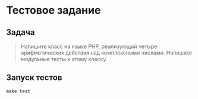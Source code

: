 # Тестовое задание

## Задача

> Напишите класс на языке PHP, реализующий четыре арифметических действия над комплексными числами. Напишите модульные тесты к этому классу.

## Запуск тестов

```
make test
```